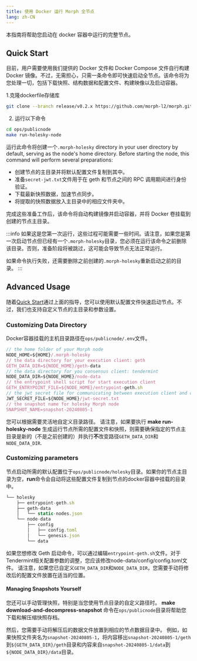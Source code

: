 ```yaml
---
title: 使用 Docker 运行 Morph 全节点
lang: zh-CN
---
```



本指南将帮助您启动在 docker 容器中运行的完整节点。

## Quick Start

目前，用户需要使用我们提供的 Docker 文件和 Docker Compose 文件自行构建 Docker 镜像。不过，无需担心，只需一条命令即可快速启动全节点。该命令将为您处理一切，包括下载快照、结构数据和配置文件、构建映像以及启动容器。

1.克隆dockerfile存储库

```bash
git clone --branch release/v0.2.x https://github.com/morph-l2/morph.git
```
2. 运行以下命令

```bash
cd ops/publicnode
make run-holesky-node
```

运行此命令将创建一个`.morph-holesky` directory in your user directory by default, serving as the node's home directory. Before starting the node, this command will perform several preparations:

- 创建节点的主目录并将默认配置文件复制到其中。
- 准备`secret-jwt.txt`文件用于在 geth 和节点之间的 RPC 调用期间进行身份验证。
- 下载最新快照数据，加速节点同步。
- 将提取的快照数据放入主目录中的相应文件夹中。

完成这些准备工作后，该命令将自动构建镜像并启动容器，并将 Docker 卷挂载到创建的节点主目录。

:::info
如果这是您第一次运行，这些过程可能需要一些时间。请注意，如果您是第一次启动节点但已经有一个`.morph-holesky`目录，您必须在运行该命令之前删除该目录。否则，准备阶段将被跳过，这可能会导致节点无法正常运行。

如果命令执行失败，还需要删除之前创建的`.morph-holesky`重新启动之前的目录。
:::

## Advanced Usage

随着[Quick Start](#quick-start)通过上面的指导，您可以使用默认配置文件快速启动节点。不过，我们也支持自定义节点的主目录和参数设置。

### Customizing Data Directory
Docker容器挂载的主机目录路径在```ops/publicnode/.env```文件。

```js title="ops/publicnode/.env"
// the home folder of your Morph node
NODE_HOME=${HOME}/.morph-holesky 
// the data directory for your execution client: geth
GETH_DATA_DIR=${NODE_HOME}/geth-data
// the data directory for you consensus client: tendermint
NODE_DATA_DIR=${NODE_HOME}/node-data
// the entrypoint shell script for start execution client
GETH_ENTRYPOINT_FILE=${NODE_HOME}/entrypoint-geth.sh
// the jwt secret file for communicating between execution client and consensus client via engine API
JWT_SECRET_FILE=${NODE_HOME}/jwt-secret.txt
// the snapshot name for holesky Morph node 
SNAPSHOT_NAME=snapshot-20240805-1
```

您可以根据需要灵活地自定义目录路径。
请注意，如果要执行 **make run-holesky-node** 生成运行节点所需的配置文件和快照，则需要确保指定的节点主目录是新的（不是之前创建的）并执行**不**改变路径```GETH_DATA_DIR```和```NODE_DATA_DIR```.

### Customizing parameters

节点启动所需的默认配置位于```ops/publicnode/holesky```目录。如果你的节点主目录为空，**run**命令会自动将这些配置文件复制到节点的docker容器中挂载的目录中。

```javascript
└── holesky
    ├── entrypoint-geth.sh
    ├── geth-data
    │   └── static-nodes.json
    └── node-data
        ├── config
        │   ├── config.toml
        │   └── genesis.json
        └── data
```

如果您想修改 Geth 启动命令，可以通过编辑```entrypoint-geth.sh```文件。对于Tendermint相关配置参数的调整，您应该修改node-data/config/config.toml文件。
请注意，如果您已自定义```GETH_DATA_DIR```和```NODE_DATA_DIR```，您需要手动将修改后的配置文件放置在适当的位置。
#### Managing Snapshots Yourself

您还可以手动管理快照，特别是当您使用节点目录的自定义路径时。
**make download-and-decompress-snapshot** 命令在```ops/publicnode```目录将帮助您下载和解压缩快照存档。

然后，您需要手动将解压后的数据文件放置到相应的节点数据目录中。
例如，如果快照文件夹名为```snapshot-20240805-1```，将内容移出```snapshot-20240805-1/geth```到```${GETH_DATA_DIR}/geth```目录和内容来自```snapshot-20240805-1/data```到```${NODE_DATA_DIR}/data```目录。